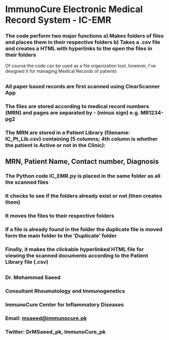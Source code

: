 # ImmunoCure Electronic Medical Record System - IC-EMR

### The code perform two major functions a) Makes folders of files and places them in their respective folders b) Takes a .csv file and creates a HTML with hyperlinks to the open the files in their folders

Of course the code can be used as a file organization tool, however, I've designed it for managing Medical Records of patients
##
### All paper based records are first scanned using ClearScanner App
### The files are stored according to medical record numbers (MRN) and pages are separated by - (minus sign) e.g. MR1234-pg2
### The MRN are stored in a Patient Library (filename: IC_Pt_Lib.csv) containing (5 columns; 4th column is whether the patient is Active or not in the Clinic):
## MRN, Patient Name, Contact number, Diagnosis
### The Python code IC_EMR.py is placed in the same folder as all the scanned files
### It checks to see if the folders already exist or not (then creates them)
### It moves the files to their respective folders
### If a file is already found in the folder the duplicate file is moved form the main folder to the 'Duplicate' folder
### Finally, it makes the clickable hyperlinked HTML file for viewing the scanned documents according to the Patient Library file (.csv)
##
### Dr. Mohammad Saeed
### Consultant Rheumatology and Immunogenetics
### ImmunoCure Center for Inflammatory Diseases
### Email: msaeed@immunocure.pk
### Twitter: DrMSaeed_pk, ImmunoCure_pk
